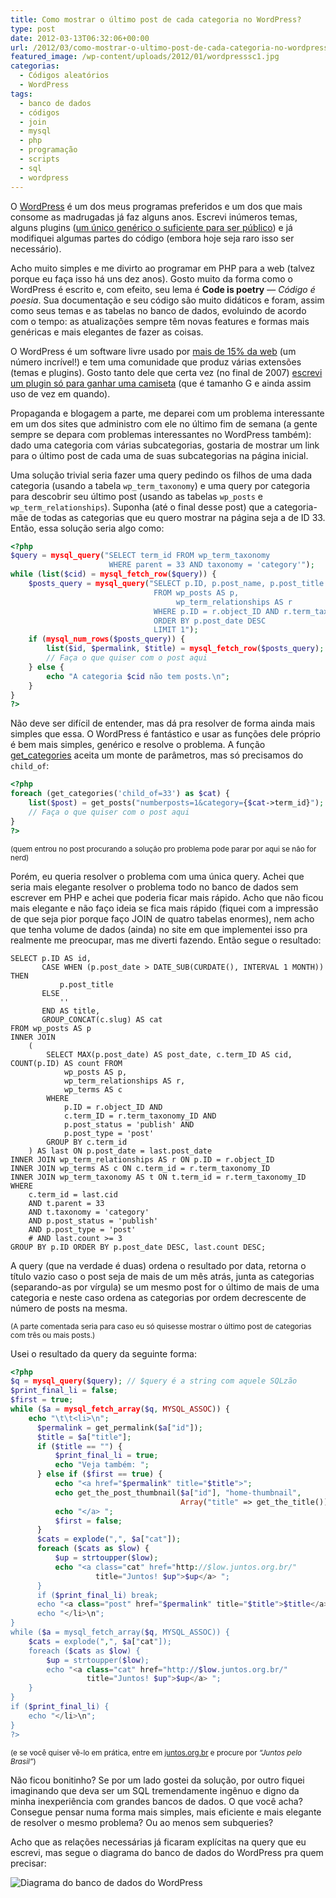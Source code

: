 ```yaml
---
title: Como mostrar o último post de cada categoria no WordPress?
type: post
date: 2012-03-13T06:32:06+00:00
url: /2012/03/como-mostrar-o-ultimo-post-de-cada-categoria-no-wordpress/
featured_image: /wp-content/uploads/2012/01/wordpresssc1.jpg
categorias:
  - Códigos aleatórios
  - WordPress
tags:
  - banco de dados
  - códigos
  - join
  - mysql
  - php
  - programação
  - scripts
  - sql
  - wordpress
---
```


O [WordPress][1] é um dos meus programas preferidos e um dos que mais consome as madrugadas já faz alguns anos. Escrevi inúmeros temas, alguns plugins ([um único genérico o suficiente para ser público][2]) e já modifiquei algumas partes do código (embora hoje seja raro isso ser necessário).

Acho muito simples e me divirto ao programar em PHP para a web (talvez porque eu faça isso há uns dez anos). Gosto muito da forma como o WordPress é escrito e, com efeito, seu lema é **Code is poetry** — _Código é poesia_. Sua documentação e seu código são muito didáticos e foram, assim como seus temas e as tabelas no banco de dados, evoluindo de acordo com o tempo: as atualizações sempre têm novas features e formas mais genéricas e mais elegantes de fazer as coisas.

O WordPress é um software livre usado por [mais de 15% da web][3] (um número incrível!) e tem uma comunidade que produz várias extensões (temas e plugins). Gosto tanto dele que certa vez (no final de 2007) [escrevi um plugin só para ganhar uma camiseta][4] (que é tamanho G e ainda assim uso de vez em quando).

Propaganda e blogagem a parte, me deparei com um problema interessante em um dos sites que administro com ele no último fim de semana (a gente sempre se depara com problemas interessantes no WordPress também): dado uma categoria com várias subcategorias, gostaria de mostrar um link para o último post de cada uma de suas subcategorias na página inicial.

Uma solução trivial seria fazer uma query pedindo os filhos de uma dada categoria (usando a tabela `wp_term_taxonomy`) e uma query por categoria para descobrir seu último post (usando as tabelas `wp_posts` e `wp_term_relationships`). Suponha (até o final desse post) que a categoria-mãe de todas as categorias que eu quero mostrar na página seja a de ID 33. Então, essa solução seria algo como:

```php
<?php
$query = mysql_query("SELECT term_id FROM wp_term_taxonomy
                      WHERE parent = 33 AND taxonomy = 'category'");
while (list($cid) = mysql_fetch_row($query)) {
    $posts_query = mysql_query("SELECT p.ID, p.post_name, p.post_title
                                FROM wp_posts AS p,
                                     wp_term_relationships AS r
                                WHERE p.ID = r.object_ID AND r.term_taxonomy_id = '$cid'
                                ORDER BY p.post_date DESC
                                LIMIT 1");
    if (mysql_num_rows($posts_query)) {
        list($id, $permalink, $title) = mysql_fetch_row($posts_query);
        // Faça o que quiser com o post aqui
    } else {
        echo "A categoria $cid não tem posts.\n";
    }
}
?>
```

Não deve ser difícil de entender, mas dá pra resolver de forma ainda mais simples que essa. O WordPress é fantástico e usar as funções dele próprio é bem mais simples, genérico e resolve o problema. A função [get_categories][5] aceita um monte de parâmetros, mas só precisamos do `child_of`:

```php
<?php
foreach (get_categories('child_of=33') as $cat) {
    list($post) = get_posts("numberposts=1&category={$cat->term_id}");
    // Faça o que quiser com o post aqui
}
?>
```

<small>(quem entrou no post procurando a solução pro problema pode parar por aqui se não for nerd)</small>

Porém, eu queria resolver o problema com uma única query. Achei que seria mais elegante resolver o problema todo no banco de dados sem escrever em PHP e achei que poderia ficar mais rápido. Acho que não ficou mais elegante e não faço ideia se fica mais rápido (fiquei com a impressão de que seja pior porque faço JOIN de quatro tabelas enormes), nem acho que tenha volume de dados (ainda) no site em que implementei isso pra realmente me preocupar, mas me diverti fazendo. Então segue o resultado:

```mysql
SELECT p.ID AS id,
       CASE WHEN (p.post_date > DATE_SUB(CURDATE(), INTERVAL 1 MONTH)) THEN
           p.post_title
       ELSE
           ''
       END AS title,
       GROUP_CONCAT(c.slug) AS cat
FROM wp_posts AS p
INNER JOIN
    (
        SELECT MAX(p.post_date) AS post_date, c.term_ID AS cid, COUNT(p.ID) AS count FROM
            wp_posts AS p,
            wp_term_relationships AS r,
            wp_terms AS c
        WHERE
            p.ID = r.object_ID AND
            c.term_ID = r.term_taxonomy_ID AND
            p.post_status = 'publish' AND
            p.post_type = 'post'
        GROUP BY c.term_id
    ) AS last ON p.post_date = last.post_date
INNER JOIN wp_term_relationships AS r ON p.ID = r.object_ID
INNER JOIN wp_terms AS c ON c.term_id = r.term_taxonomy_ID
INNER JOIN wp_term_taxonomy AS t ON t.term_id = r.term_taxonomy_ID
WHERE
    c.term_id = last.cid
    AND t.parent = 33
    AND t.taxonomy = 'category'
    AND p.post_status = 'publish'
    AND p.post_type = 'post'
    # AND last.count >= 3
GROUP BY p.ID ORDER BY p.post_date DESC, last.count DESC;
```

A query (que na verdade é duas) ordena o resultado por data, retorna o título vazio caso o post seja de mais de um mês atrás, junta as categorias (separando-as por vírgula) se um mesmo post for o último de mais de uma categoria e neste caso ordena as categorias por ordem decrescente de número de posts na mesma.

<small>(A parte comentada seria para caso eu só quisesse mostrar o último post de categorias com três ou mais posts.)</small>

Usei o resultado da query da seguinte forma:

```php
<?php
$q = mysql_query($query); // $query é a string com aquele SQLzão
$print_final_li = false;
$first = true;
while ($a = mysql_fetch_array($q, MYSQL_ASSOC)) {
    echo "\t\t<li>\n";
      $permalink = get_permalink($a["id"]);
      $title = $a["title"];
      if ($title == "") {
          $print_final_li = true;
          echo "Veja também: ";
      } else if ($first == true) {
          echo "<a href="$permalink" title="$title">";
          echo get_the_post_thumbnail($a["id"], "home-thumbnail",
                                      Array("title" => get_the_title()));
          echo "</a> ";
          $first = false;
      }
      $cats = explode(",", $a["cat"]);
      foreach ($cats as $low) {
          $up = strtoupper($low);
          echo "<a class="cat" href="http://$low.juntos.org.br/"
                   title="Juntos! $up">$up</a> ";
      }
      if ($print_final_li) break;
      echo "<a class="post" href="$permalink" title="$title">$title</a>";
      echo "</li>\n";
}
while ($a = mysql_fetch_array($q, MYSQL_ASSOC)) {
    $cats = explode(",", $a["cat"]);
    foreach ($cats as $low) {
        $up = strtoupper($low);
        echo "<a class="cat" href="http://$low.juntos.org.br/"
                 title="Juntos! $up">$up</a> ";
    }
}
if ($print_final_li) {
    echo "</li>\n";
}
?>
```

<small>(e se você quiser vê-lo em prática, entre em <a href="http://juntos.org.br/">juntos.org.br</a> e procure por <em>“Juntos pelo Brasil”</em>)</small>

Não ficou bonitinho? Se por um lado gostei da solução, por outro fiquei imaginando que deva ser um SQL tremendamente ingênuo e digno da minha inexperiência com grandes bancos de dados. O que você acha? Consegue pensar numa forma mais simples, mais eficiente e mais elegante de resolver o mesmo problema? Ou ao menos sem subqueries?

Acho que as relações necessárias já ficaram explícitas na query que eu escrevi, mas segue o diagrama do banco de dados do WordPress pra quem precisar:

![Diagrama do banco de dados do WordPress](/wp-content/uploads/2012/03/WP3.0-ERD1.png)

[1]: http://wordpress.org/
[2]: /2012/01/retrospective/
[3]: http://w3techs.com/technologies/overview/content_management/all
[4]: http://www.pblog.com.br/2007/12/03/camisas-do-wordpress-de-graca-quem-vai-querer/
[5]: https://codex.wordpress.org/Function_Reference/get_categories
